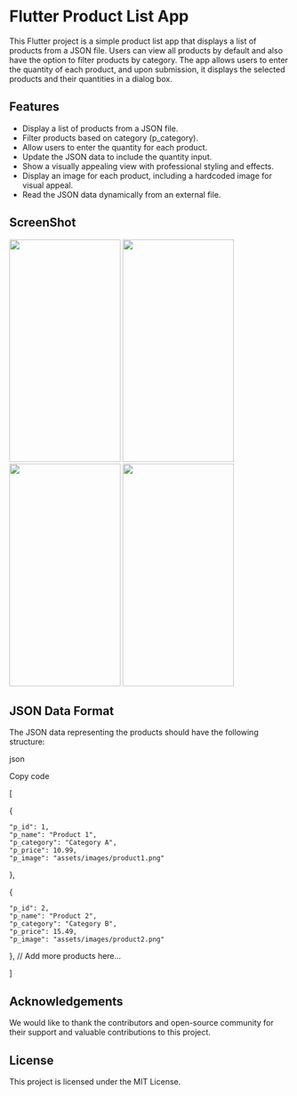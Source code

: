 
# Flutter Product List App

This Flutter project is a simple product list app that displays a list of products from a JSON file. Users can view all products by default and also have the option to filter products by category. The app allows users to enter the quantity of each product, and upon submission, it displays the selected products and their quantities in a dialog box.


## Features

- Display a list of products from a JSON file.
- Filter products based on category (p_category).
- Allow users to enter the quantity for each product.
- Update the JSON data to include the quantity input.
- Show a visually appealing view with professional styling and effects.
- Display an image for each product, including a hardcoded image for visual appeal.
- Read the JSON data dynamically from an external file.

## ScreenShot

<img src="https://github.com/Pankaj0405/flutter_prac_json/assets/91046820/9eb6443d-3d95-406c-823a-be72c549106a" height="400" width="200">
<img src="https://github.com/Pankaj0405/flutter_prac_json/assets/91046820/c9705a56-a152-4f36-b977-0661ffc5f356" height="400" width="200">
<img src="https://github.com/Pankaj0405/flutter_prac_json/assets/91046820/b3047b30-286b-4a1f-8233-c46607605d25" height="400" width="200">
<img src="https://github.com/Pankaj0405/flutter_prac_json/assets/91046820/eaa0a194-5184-489a-ac55-3e7ef223acc7" height="400" width="200">

## JSON Data Format

The JSON data representing the products should have the following structure:

json

Copy code

[

  {

    "p_id": 1,
    "p_name": "Product 1",
    "p_category": "Category A",
    "p_price": 10.99,
    "p_image": "assets/images/product1.png"
  },

  {

    "p_id": 2,
    "p_name": "Product 2",
    "p_category": "Category B",
    "p_price": 15.49,
    "p_image": "assets/images/product2.png"
  },
  // Add more products here...
  
]
## Acknowledgements

We would like to thank the contributors and open-source community for their support and valuable contributions to this project.

## License

This project is licensed under the MIT License.

